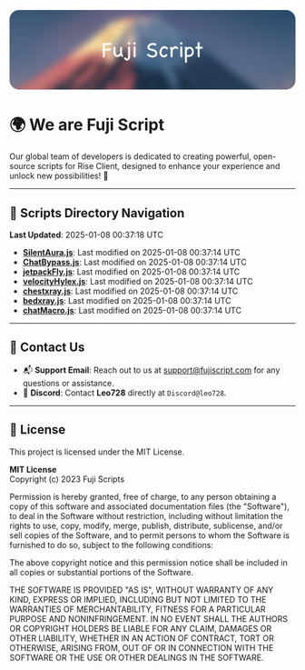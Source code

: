 ![Banner](.github/b.webp)

# 🌍 **We are Fuji Script**

Our global team of developers is dedicated to creating powerful, open-source scripts for Rise Client, designed to enhance your experience and unlock new possibilities! 🌟

---
<!-- SCRIPTS_NAVIGATION_START -->
## 📂 **Scripts Directory Navigation**

**Last Updated**: 2025-01-08 00:37:18 UTC

- **[SilentAura.js](scripts/SilentAura.js)**: Last modified on 2025-01-08 00:37:14 UTC
- **[ChatBypass.js](scripts/ChatBypass.js)**: Last modified on 2025-01-08 00:37:14 UTC
- **[jetpackFly.js](scripts/jetpackFly.js)**: Last modified on 2025-01-08 00:37:14 UTC
- **[velocityHylex.js](scripts/velocityHylex.js)**: Last modified on 2025-01-08 00:37:14 UTC
- **[chestxray.js](scripts/chestxray.js)**: Last modified on 2025-01-08 00:37:14 UTC
- **[bedxray.js](scripts/bedxray.js)**: Last modified on 2025-01-08 00:37:14 UTC
- **[chatMacro.js](scripts/chatMacro.js)**: Last modified on 2025-01-08 00:37:14 UTC

<!-- SCRIPTS_NAVIGATION_END -->

---

## 💬 **Contact Us**  
- 📬 **Support Email**: Reach out to us at [support@fujiscript.com](mailto:support@fujiscript.com) for any questions or assistance.  
- 💬 **Discord**: Contact **Leo728** directly at `Discord@leo728`.

---

## 📜 **License**

This project is licensed under the MIT License.  

**MIT License**  
Copyright (c) 2023 Fuji Scripts  

Permission is hereby granted, free of charge, to any person obtaining a copy of this software and associated documentation files (the "Software"), to deal in the Software without restriction, including without limitation the rights to use, copy, modify, merge, publish, distribute, sublicense, and/or sell copies of the Software, and to permit persons to whom the Software is furnished to do so, subject to the following conditions:  

The above copyright notice and this permission notice shall be included in all copies or substantial portions of the Software.  

THE SOFTWARE IS PROVIDED "AS IS", WITHOUT WARRANTY OF ANY KIND, EXPRESS OR IMPLIED, INCLUDING BUT NOT LIMITED TO THE WARRANTIES OF MERCHANTABILITY, FITNESS FOR A PARTICULAR PURPOSE AND NONINFRINGEMENT. IN NO EVENT SHALL THE AUTHORS OR COPYRIGHT HOLDERS BE LIABLE FOR ANY CLAIM, DAMAGES OR OTHER LIABILITY, WHETHER IN AN ACTION OF CONTRACT, TORT OR OTHERWISE, ARISING FROM, OUT OF OR IN CONNECTION WITH THE SOFTWARE OR THE USE OR OTHER DEALINGS IN THE SOFTWARE.  

